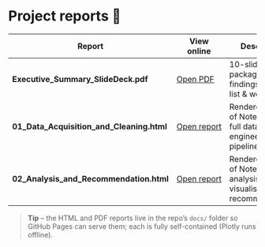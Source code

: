 # Project reports 📑

| Report | View online | Description |
|--------|-------------|-------------|
| **Executive_Summary_SlideDeck.pdf** | [Open&nbsp;PDF](https://arifpazhwak.github.io/gigapower-ev-battery-site-selection/Executive_Summary_SlideDeck.pdf) | 10-slide board package – key findings, short-list & workplan |
| **01_Data_Acquisition_and_Cleaning.html** | [Open&nbsp;report](https://arifpazhwak.github.io/gigapower-ev-battery-site-selection/01_Data_Acquisition_and_Cleaning.html) | Rendered export of Notebook 1 → full data-engineering pipeline |
| **02_Analysis_and_Recommendation.html** | [Open&nbsp;report](https://arifpazhwak.github.io/gigapower-ev-battery-site-selection/02_Analysis_and_Recommendation.html) | Rendered export of Notebook 2 → analysis, visualisations, recommendations |

> **Tip** – the HTML and PDF reports live in the repo’s `docs/` folder so GitHub Pages can serve them; each is fully self-contained (Plotly runs offline).  
